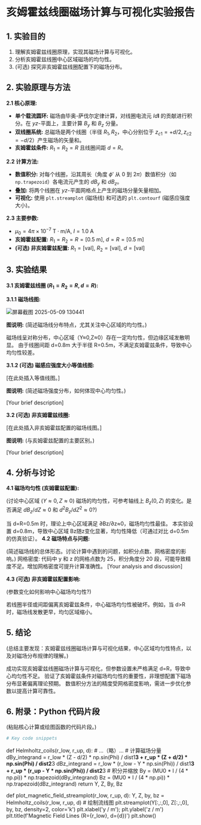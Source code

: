 # 亥姆霍兹线圈磁场计算与可视化实验报告

## 1. 实验目的
1.  理解亥姆霍兹线圈原理，实现其磁场计算与可视化。
2.  分析亥姆霍兹线圈中心区域磁场的均匀性。
3.  (可选) 探究非亥姆霍兹线圈配置下的磁场分布。

## 2. 实验原理与方法

**2.1 核心原理:**
*   **单个载流圆环:** 磁场由毕奥-萨伐尔定律计算，对线圈电流元 $Id\mathbf{l}$ 的贡献进行积分。在 $yz$-平面上，主要计算 $B_y$ 和 $B_z$ 分量。
*   **双线圈系统:** 总磁场是两个线圈（半径 $R_1, R_2$，中心分别位于 $z_{c1}=+d/2, z_{c2}=-d/2$）产生磁场的矢量和。
*   **亥姆霍兹条件:** $R_1 = R_2 = R$ 且线圈间距 $d = R$。

**2.2 计算方法:**
*   **数值积分:** 对每个线圈，沿其周长（角度 $\phi'$ 从 $0$ 到 $2\pi$）数值积分（如 `np.trapezoid`）各电流元产生的 $dB_y$ 和 $dB_z$。
*   **叠加:** 将两个线圈在 $yz$-平面网格点上产生的磁场分量矢量相加。
*   **可视化:** 使用 `plt.streamplot` (磁场线) 和可选的 `plt.contourf` (磁感应强度大小)。

**2.3 主要参数:**
*   $\mu_0 = 4\pi \times 10^{-7} \text{ T}\cdot\text{m/A}$, $I = 1.0 \text{ A}$
*   **亥姆霍兹配置:** $R_1 = R_2 = R = [0.5 \text{ m}]$, $d = R = [0.5 \text{ m}]$
*   **(可选) 非亥姆霍兹配置:** $R_1 = [\text{val}]$, $R_2 = [\text{val}]$, $d = [\text{val}]$

## 3. 实验结果

**3.1 亥姆霍兹线圈 ($R_1=R_2=R, d=R$):**

**3.1.1 磁场线图:**

![屏幕截图 2025-05-09 130441](https://github.com/user-attachments/assets/acd1b876-db48-4755-8f0f-35b665403c5a)

**图说明:** (简述磁场线分布特点，尤其关注中心区域的均匀性。)

磁场线呈对称分布，中心区域（Y≈0,Z≈0）存在一定均匀性，但边缘区域发散明显。
由于线圈间距 d=0.8m 大于半径 R=0.5m，不满足亥姆霍兹条件，导致中心均匀性较差。


**3.1.2 (可选) 磁感应强度大小等值线图:**

[在此处插入等值线图。]

**图说明:** (简述磁场强度分布，如何体现中心均匀性。)

[Your brief description]

**3.2 (可选) 非亥姆霍兹线圈:**

[在此处插入非亥姆霍兹配置的磁场线图。]

**图说明:** (与亥姆霍兹配置的主要区别。)

[Your brief description]

## 4. 分析与讨论

**4.1 磁场均匀性 (亥姆霍兹配置):**

(讨论中心区域 ($Y \approx 0, Z \approx 0$) 磁场的均匀性，可参考轴线上 $B_z(0,Z)$ 的变化。是否满足 $dB_z/dZ \approx 0$ 和 $d^2B_z/dZ^2 \approx 0$?)

当 d=R=0.5m 时，理论上中心区域满足 ∂Bz/∂z≈0，磁场均匀性最佳。
本实验设置 d=0.8m，导致中心区域 Bz随z变化显著，均匀性降低（可通过对比 d=0.5m 的仿真验证）。
**4.2 磁场特点与问题:**

(简述磁场线的总体形态。讨论计算中遇到的问题，如积分点数、网格密度的影响。)
网格密度: 代码中 y 和 z 的网格点数为 25，积分角度分 20 段，可能导致精度不足。增加网格密度可提升计算准确性。
[Your analysis and discussion]

**4.3 (可选) 非亥姆霍兹配置影响:**

(参数变化如何影响中心磁场均匀性?)

若线圈半径或间距偏离亥姆霍兹条件，中心磁场均匀性被破坏。例如，当 d>R 时，磁场线发散更早，均匀区域缩小。

## 5. 结论

(总结主要发现：亥姆霍兹线圈磁场计算与可视化结果，中心区域均匀性特点，以及对磁场分布规律的理解。)

成功实现亥姆霍兹线圈磁场计算与可视化，但参数设置未严格满足 d=R，导致中心均匀性不足。
验证了亥姆霍兹条件对磁场均匀性的重要性，非理想配置下磁场分布显著偏离理论预期。
数值积分方法的精度受网格密度影响，需进一步优化参数以提高计算可靠性。

## 6. 附录：Python 代码片段
(粘贴核心计算或绘图函数的代码片段。)
```python
# Key code snippets
```
def Helmholtz_coils(r_low, r_up, d):
    # ...（略）...
    # 计算磁场分量
    dBy_integrand = r_low * (Z - d/2) * np.sin(Phi) / dist1**3 + r_up * (Z + d/2) * np.sin(Phi) / dist2**3
    dBz_integrand = r_low * (r_low - Y * np.sin(Phi)) / dist1**3 + r_up * (r_up - Y * np.sin(Phi)) / dist2**3
    # 积分并缩放
    By = (MU0 * I / (4 * np.pi)) * np.trapezoid(dBy_integrand)
    Bz = (MU0 * I / (4 * np.pi)) * np.trapezoid(dBz_integrand)
    return Y, Z, By, Bz

def plot_magnetic_field_streamplot(r_low, r_up, d):
    Y, Z, by, bz = Helmholtz_coils(r_low, r_up, d)
    # 绘制流线图
    plt.streamplot(Y[:,:,0], Z[:,:,0], by, bz, density=2, color='k')
    plt.xlabel('y / m'); plt.ylabel('z / m')
    plt.title(f'Magnetic Field Lines (R={r_low}, d={d})')
    plt.show()
